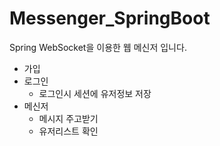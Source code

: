 # Messenger_SpringBoot

Spring WebSocket을 이용한 웹 메신저 입니다.
  
* 가입
* 로그인
  - 로그인시 세션에 유저정보 저장
* 메신저
  - 메시지 주고받기
  - 유저리스트 확인
